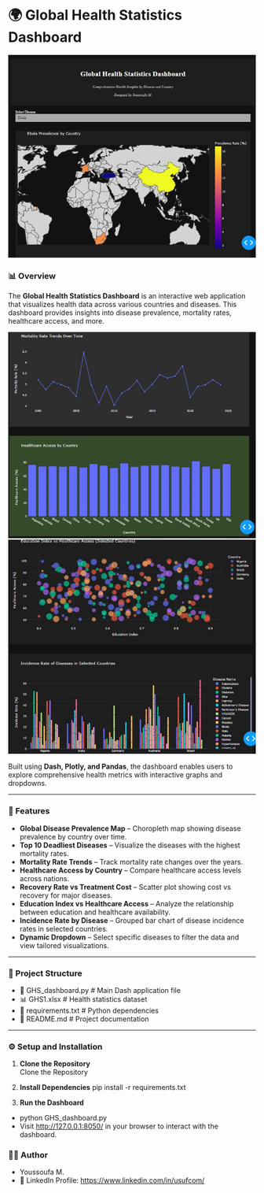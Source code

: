 # 🌍 Global Health Statistics Dashboard  

![Global Health Statistics Dashboard Screenshot1](images/ScreenCap1.jpeg)

### 📊 Overview  
The **Global Health Statistics Dashboard** is an interactive web application that visualizes health data across various countries and diseases. This dashboard provides insights into disease prevalence, mortality rates, healthcare access, and more.  

![Global Health Statistics Dashboard Screenshot2](images/ScreenCap2.jpeg)
![Global Health Statistics Dashboard Screenshot3](images/ScreenCap3.jpeg)

Built using **Dash, Plotly, and Pandas**, the dashboard enables users to explore comprehensive health metrics with interactive graphs and dropdowns.  

---

### 🚀 Features  
- **Global Disease Prevalence Map** – Choropleth map showing disease prevalence by country over time.  
- **Top 10 Deadliest Diseases** – Visualize the diseases with the highest mortality rates.  
- **Mortality Rate Trends** – Track mortality rate changes over the years.  
- **Healthcare Access by Country** – Compare healthcare access levels across nations.  
- **Recovery Rate vs Treatment Cost** – Scatter plot showing cost vs recovery for major diseases.  
- **Education Index vs Healthcare Access** – Analyze the relationship between education and healthcare availability.  
- **Incidence Rate by Disease** – Grouped bar chart of disease incidence rates in selected countries.  
- **Dynamic Dropdown** – Select specific diseases to filter the data and view tailored visualizations.  

---

### 📂 Project Structure  
- 📄 GHS_dashboard.py # Main Dash application file
- 📊 GHS1.xlsx # Health statistics dataset
- 📄 requirements.txt # Python dependencies
- 📜 README.md # Project documentation

---

### ⚙️ Setup and Installation  

1. **Clone the Repository**  
Clone the Repository

3. **Install Dependencies**
pip install -r requirements.txt

4. **Run the Dashboard**
- python GHS_dashboard.py
- Visit http://127.0.0.1:8050/ in your browser to interact with the dashboard.

### 👨‍💻 Author
- Youssoufa M.
- 🔗 LinkedIn Profile: https://www.linkedin.com/in/usufcom/
